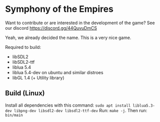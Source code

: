 # Symphony of the Empires

Want to contribute or are interested in the development of the game? See our discord https://discord.gg/44QuvuDmCS

Yeah, we already decided the name. This is a very nice game.

Required to build:

* libSDL2
* libSDL2-ttf
* liblua 5.4
* liblua 5.4-dev on ubuntu and similar distroes
* libGL 1.4 (+ Utility library)

## Build (Linux)
Install all dependencies with this command: ```sudo apt install liblua5.3-dev libpng-dev libsdl2-dev libsdl2-ttf-dev```
Run: ```make -j```.
Then run: ```bin/main```
